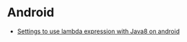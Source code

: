 # Android

- [Settings to use lambda expression with Java8 on android](settings_to_use_lambda_expression_with_java8_on_android.md)